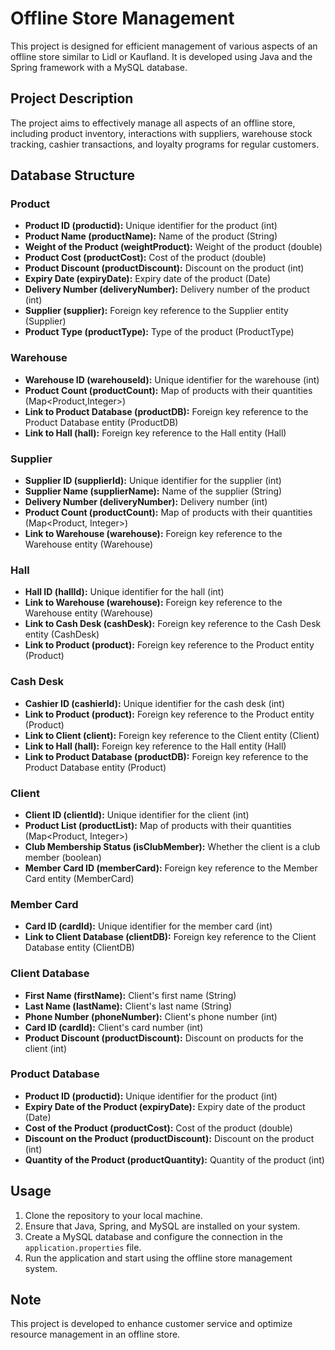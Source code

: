 # Offline Store Management

This project is designed for efficient management of various aspects of an offline store similar to Lidl or Kaufland. It is developed using Java and the Spring framework with a MySQL database.

## Project Description

The project aims to effectively manage all aspects of an offline store, including product inventory, interactions with suppliers, warehouse stock tracking, cashier transactions, and loyalty programs for regular customers.

## Database Structure

### Product

- **Product ID (productid):** Unique identifier for the product (int)
- **Product Name (productName):** Name of the product (String)
- **Weight of the Product (weightProduct):** Weight of the product (double)
- **Product Cost (productCost):** Cost of the product (double)
- **Product Discount (productDiscount):** Discount on the product (int)
- **Expiry Date (expiryDate):** Expiry date of the product (Date)
- **Delivery Number (deliveryNumber):** Delivery number of the product (int)
- **Supplier (supplier):** Foreign key reference to the Supplier entity (Supplier)
- **Product Type (productType):** Type of the product (ProductType)

### Warehouse

- **Warehouse ID (warehouseId):** Unique identifier for the warehouse (int)
- **Product Count (productCount):** Map of products with their quantities (Map<Product,Integer>)
- **Link to Product Database (productDB):** Foreign key reference to the Product Database entity (ProductDB)
- **Link to Hall (hall):** Foreign key reference to the Hall entity (Hall)

### Supplier

- **Supplier ID (supplierId):** Unique identifier for the supplier (int)
- **Supplier Name (supplierName):** Name of the supplier (String)
- **Delivery Number (deliveryNumber):** Delivery number (int)
- **Product Count (productCount):** Map of products with their quantities (Map<Product, Integer>)
- **Link to Warehouse (warehouse):** Foreign key reference to the Warehouse entity (Warehouse)

### Hall

- **Hall ID (hallId):** Unique identifier for the hall (int)
- **Link to Warehouse (warehouse):** Foreign key reference to the Warehouse entity (Warehouse)
- **Link to Cash Desk (cashDesk):** Foreign key reference to the Cash Desk entity (CashDesk)
- **Link to Product (product):** Foreign key reference to the Product entity (Product)

### Cash Desk

- **Cashier ID (cashierId):** Unique identifier for the cash desk (int)
- **Link to Product (product):** Foreign key reference to the Product entity (Product)
- **Link to Client (client):** Foreign key reference to the Client entity (Client)
- **Link to Hall (hall):** Foreign key reference to the Hall entity (Hall)
- **Link to Product Database (productDB):** Foreign key reference to the Product Database entity (Product)

### Client

- **Client ID (clientId):** Unique identifier for the client (int)
- **Product List (productList):** Map of products with their quantities (Map<Product, Integer>)
- **Club Membership Status (isClubMember):** Whether the client is a club member (boolean)
- **Member Card ID (memberCard):** Foreign key reference to the Member Card entity (MemberCard)

### Member Card

- **Card ID (cardId):** Unique identifier for the member card (int)
- **Link to Client Database (clientDB):** Foreign key reference to the Client Database entity (ClientDB)

### Client Database

- **First Name (firstName):** Client's first name (String)
- **Last Name (lastName):** Client's last name (String)
- **Phone Number (phoneNumber):** Client's phone number (int)
- **Card ID (cardId):** Client's card number (int)
- **Product Discount (productDiscount):** Discount on products for the client (int)

### Product Database

- **Product ID (productid):** Unique identifier for the product (int)
- **Expiry Date of the Product (expiryDate):** Expiry date of the product (Date)
- **Cost of the Product (productCost):** Cost of the product (double)
- **Discount on the Product (productDiscount):** Discount on the product (int)
- **Quantity of the Product (productQuantity):** Quantity of the product (int)

## Usage

1. Clone the repository to your local machine.
2. Ensure that Java, Spring, and MySQL are installed on your system.
3. Create a MySQL database and configure the connection in the `application.properties` file.
4. Run the application and start using the offline store management system.

## Note

This project is developed to enhance customer service and optimize resource management in an offline store.
